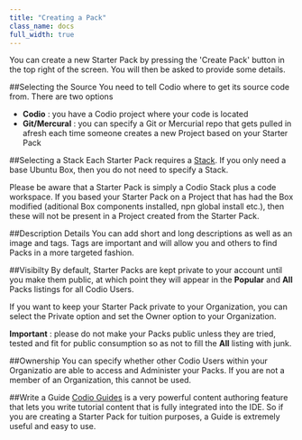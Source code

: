 ```yaml
---
title: "Creating a Pack"
class_name: docs
full_width: true
---
```


You can create a new Starter Pack by pressing the 'Create Pack' button in the top right of the screen. You will then be asked to provide some details.

##Selecting the Source
You need to tell Codio where to get its source code from. There are two options

- **Codio** : you have a Codio project where your code is located
- **Git/Mercural** : you can specify a Git or Mercurial repo that gets pulled in afresh each time someone creates a new Project based on your Starter Pack

##Selecting a Stack
Each Starter Pack requires a [Stack](/docs/quickstart/stacks/). If you only need a base Ubuntu Box, then you do not need to specify a Stack.

Please be aware that a Starter Pack is simply a Codio Stack plus a code workspace. If you based your Starter Pack on a Project that has had the Box modified (aditional Box components installed, npn global install etc.), then these will not be present in a Project created from the Starter Pack.

##Description Details
You can add short and long descriptions as well as an image and tags. Tags are important and will allow you and others to find Packs in a more targeted fashion.

##Visibilty
By default, Starter Packs are kept private to your account until you make them public, at which point they will appear in the **Popular** and **All** Packs listings for all Codio Users. 

If you want to keep your Starter Pack private to your Organization, you can select the Private option and set the Owner option to your Organization.

**Important** : please do not make your Packs public unless they are tried, tested and fit for public consumption so as not to fill the **All** listing with junk.

##Ownership
You can specify whether other Codio Users within your Organizatio are able to access and Administer your Packs. If you are not a member of an Organization, this cannot be used.

##Write a Guide
[Codio Guides](/docs/ide/tools/guides/) is a very powerful content authoring feature that lets you write tutorial content that is fully integrated into the IDE. So if you are creating a Starter Pack for tuition purposes, a Guide is extremely useful and easy to use.
